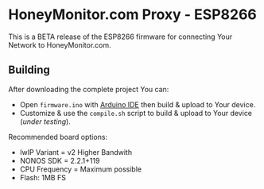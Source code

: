 # HoneyMonitor.com Proxy - ESP8266
This is a BETA release of the ESP8266 firmware for connecting Your Network to HoneyMonitor.com.

## Building

After downloading the complete project You can:
- Open `firmware.ino` with [Arduino IDE](https://www.arduino.cc/en/software) then build & upload to Your device.
- Customize & use the `compile.sh` script to build & upload to Your device (*under testing*).

Recommended board options:
- lwIP Variant = v2 Higher Bandwith
- NONOS SDK = 2.2.1+119
- CPU Frequency = Maximum possible
- Flash: 1MB FS